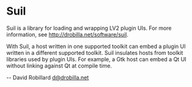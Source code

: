 <!-- Copyright 2011-2019 David Robillard <d@drobilla.net> -->
<!-- SPDX-License-Identifier: ISC -->

Suil
====

Suil is a library for loading and wrapping LV2 plugin UIs.
For more information, see <http://drobilla.net/software/suil>.

With Suil, a host written in one supported toolkit can embed a plugin UI
written in a different supported toolkit.  Suil insulates hosts from toolkit
libraries used by plugin UIs.  For example, a Gtk host can embed a Qt UI
without linking against Qt at compile time.

 -- David Robillard <d@drobilla.net>

